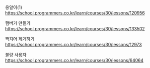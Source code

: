 옹알이(1)
https://school.programmers.co.kr/learn/courses/30/lessons/120956

햄버거 만들기
https://school.programmers.co.kr/learn/courses/30/lessons/133502

짝지어 제거하기
https://school.programmers.co.kr/learn/courses/30/lessons/12973

불량 사용자
https://school.programmers.co.kr/learn/courses/30/lessons/64064